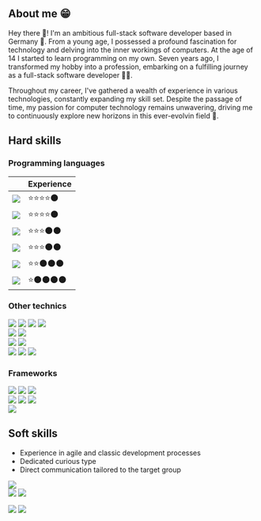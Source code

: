 ## About me 😁
Hey there 🙌! I'm an ambitious full-stack software developer based in Germany 🍺.
From a young age, I possessed a profound fascination for technology and delving into the inner workings of computers.
At the age of 14 I started to learn programming on my own. 
Seven years ago, I transformed my hobby into a profession, embarking on a fulfilling journey as a full-stack software developer 🧑‍💻.

Throughout my career, I've gathered a wealth of experience in various technologies, constantly expanding my skill set.
Despite the passage of time, my passion for computer technology remains unwavering, driving me to continuously explore new horizons in this ever-evolvin field 💪.

## Hard skills

### Programming languages
|                                                                                                                  |Experience    |
|------------------------------------------------------------------------------------------------------------------|--------------|
|![](https://img.shields.io/badge/C%23-239120?style=for-the-badge&logo=c-sharp&logoColor=white)              |⭐⭐⭐⭐🌑       |
|![](https://img.shields.io/badge/JavaScript-F7DF1E?style=for-the-badge&logo=javascript&logoColor=black) |⭐⭐⭐⭐🌑       |
|![](https://img.shields.io/badge/PHP-777BB4?style=for-the-badge&logo=php&logoColor=white)                      |⭐⭐⭐🌑🌑      |
|![](https://img.shields.io/badge/-TypeScript-777BB4?style=for-the-badge&logo=typescript&color=white)    |⭐⭐⭐🌑🌑      |
|![](https://img.shields.io/badge/Java-ED8B00?style=for-the-badge&logo=java&logoColor=white)                   |⭐⭐🌑🌑🌑     |
|![](https://img.shields.io/badge/Python-3776AB?style=for-the-badge&logo=python&logoColor=white)             |⭐🌑🌑🌑🌑    |

### Other technics
![](https://img.shields.io/badge/HTML5-E34F26?style=for-the-badge&logo=html5&logoColor=white)
![](https://img.shields.io/badge/CSS3-1572B6?style=for-the-badge&logo=css3&logoColor=white) 
![](https://img.shields.io/badge/XML-1572B6?style=for-the-badge&logo=xml&logoColor=white) 
![](https://img.shields.io/badge/JSON-ED8B00?style=for-the-badge&logo=json&logoColor=white)<br />
![](https://img.shields.io/badge/MSSQL-3776AB?style=for-the-badge&logo=mssql&logoColor=white) 
![](https://img.shields.io/badge/Oracle-EE0004?style=for-the-badge&logo=oracle&logoColor=white)<br />
![](https://img.shields.io/badge/Docker-3776AB?style=for-the-badge&logo=docker&logoColor=white) 
![](https://img.shields.io/badge/UiPath-FA4616?style=for-the-badge&logo=uipath&logoColor=white)<br />
![](https://img.shields.io/badge/Git-DE4C36?style=for-the-badge&logo=git&logoColor=white) 
![](https://img.shields.io/badge/GitLab-FC6D26?style=for-the-badge&logo=gitlab&logoColor=white) 
![](https://img.shields.io/badge/TFS-3776AB?style=for-the-badge&logo=tfs&logoColor=white)<br />

### Frameworks
![](https://img.shields.io/badge/.Net_Core-5C2D91?style=for-the-badge) 
![](https://img.shields.io/badge/WPF-3776AB?style=for-the-badge)
![](https://img.shields.io/badge/Windows_Forms-008272?style=for-the-badge)<br />
![](https://img.shields.io/badge/Angular-DD0031?style=for-the-badge&logo=angular)
![](https://img.shields.io/badge/Symfony-black?style=for-the-badge&logo=symfony)
![](https://img.shields.io/badge/Ext_Js-3776AB?style=for-the-badge)<br />
![](https://img.shields.io/badge/UiPath_Activities-FA4616?style=for-the-badge)

## Soft skills
* Experience in agile and classic development processes
* Dedicated curious type
* Direct communication tailored to the target group

![](http://github-profile-summary-cards.vercel.app/api/cards/profile-details?username=R0binSmit&theme=city_lights)<br />
![](https://github-readme-stats.vercel.app/api/top-langs/?username=R0binSmit&langs_count=5&theme=city_lights)
![](http://github-profile-summary-cards.vercel.app/api/cards/stats?username=R0binSmit&theme=city_lights)


![](https://img.shields.io/badge/Linked_In-3776AB?style=for-the-badge&logo=linkedin&logoColor=white&link=https://www.linkedin.com/in/robin-smit-b0ba7317b/)
![](https://img.shields.io/badge/Xing-026466?style=for-the-badge&logo=xing&logoColor=white&link=https://www.xing.com/profile/Robin_Smit3/)
